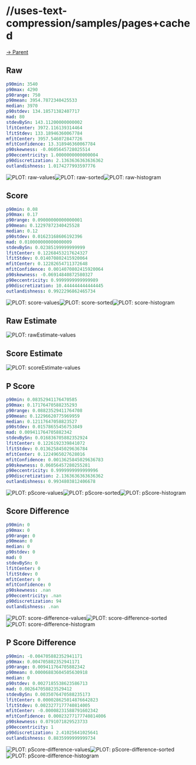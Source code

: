 
# //uses-text-compression/samples/pages+cached

[→ Parent](../..)


## Raw


```yaml
p90min: 3540
p90max: 4290
p90range: 750
p90mean: 3954.7872340425533
median: 3970
p90stdev: 134.18571382407717
mad: 80
stdevBySn: 143.11200000000002
lfitCenter: 3972.116139314464
lfitStdev: 133.18946360067784
mfitCenter: 3957.546072847726
mfitConfidence: 13.318946360067784
p90skewness: -0.0605645728025514
p90eccentricity: 1.0000000000000004
p90discretization: 2.1363636363636362
outlandishness: 1.0174277993597776

```

![PLOT: raw-values](./raw/values.svg)![PLOT: raw-sorted](./raw/sorted.svg)![PLOT: raw-histogram](./raw/histogram.svg)
## Score


```yaml
p90min: 0.08
p90max: 0.17
p90range: 0.09000000000000001
p90mean: 0.12297872340425528
median: 0.12
p90stdev: 0.01623168606192396
mad: 0.010000000000000009
stdevBySn: 0.02385199999999999
lfitCenter: 0.12268453217624327
lfitStdev: 0.014070802415920064
mfitCenter: 0.12282654711372648
mfitConfidence: 0.0014070802415920064
p90skewness: -0.06914840872580327
p90eccentricity: 0.9999999999999989
p90discretization: 10.444444444444445
outlandishness: 0.9922296862465734

```

![PLOT: score-values](./score/values.svg)![PLOT: score-sorted](./score/sorted.svg)![PLOT: score-histogram](./score/histogram.svg)
## Raw Estimate

![PLOT: rawEstimate-values](./rawEstimate/values.svg)
## Score Estimate

![PLOT: scoreEstimate-values](./scoreEstimate/values.svg)
## P Score


```yaml
p90min: 0.08352941176470585
p90max: 0.17176470588235293
p90range: 0.08823529411764708
p90mean: 0.12296620775969959
median: 0.12117647058823527
p90stdev: 0.01578655456753849
mad: 0.009411764705882342
stdevBySn: 0.016836705882352924
lfitCenter: 0.1226192339841072
lfitStdev: 0.013625845029636784
mfitCenter: 0.1224965027628016
mfitConfidence: 0.0013625845029636783
p90skewness: 0.06056457280255281
p90eccentricity: 0.9999999999999996
p90discretization: 2.1363636363636362
outlandishness: 0.9934803812406678

```

![PLOT: pScore-values](./pScore/values.svg)![PLOT: pScore-sorted](./pScore/sorted.svg)![PLOT: pScore-histogram](./pScore/histogram.svg)
## Score Difference


```yaml
p90min: 0
p90max: 0
p90range: 0
p90mean: 0
median: 0
p90stdev: 0
mad: 0
stdevBySn: 0
lfitCenter: 0
lfitStdev: 0
mfitCenter: 0
mfitConfidence: 0
p90skewness: .nan
p90eccentricity: .nan
p90discretization: 94
outlandishness: .nan

```

![PLOT: score-difference-values](./score-difference/values.svg)![PLOT: score-difference-sorted](./score-difference/sorted.svg)![PLOT: score-difference-histogram](./score-difference/histogram.svg)
## P Score Difference


```yaml
p90min: -0.004705882352941171
p90max: 0.004705882352941171
p90range: 0.009411764705882342
p90mean: 0.00006883604505630918
median: 0
p90stdev: 0.0027185538623586713
mad: 0.002647058823529412
stdevBySn: 0.0035076470588235173
lfitCenter: 0.000028625014876642823
lfitStdev: 0.0023277177740814005
mfitCenter: -0.00008231588791602342
mfitConfidence: 0.00023277177740814006
p90skewness: 0.0791071829523733
p90eccentricity: 1
p90discretization: 2.41025641025641
outlandishness: 0.8835999999999734

```

![PLOT: pScore-difference-values](./pScore-difference/values.svg)![PLOT: pScore-difference-sorted](./pScore-difference/sorted.svg)![PLOT: pScore-difference-histogram](./pScore-difference/histogram.svg)